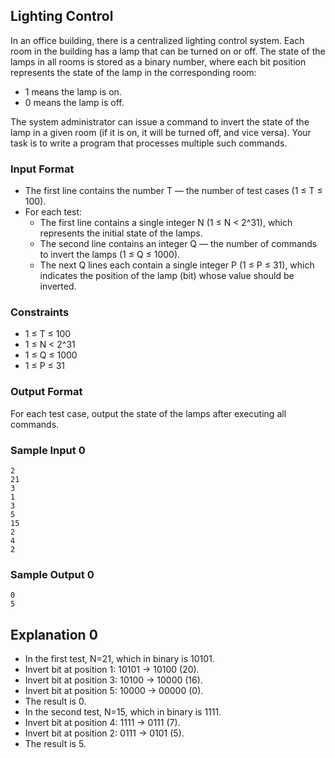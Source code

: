 ## Lighting Control

In an office building, there is a centralized lighting control system. Each room in the building has a lamp that can be turned on or off. The state of the lamps in all rooms is stored as a binary number, where each bit position represents the state of the lamp in the corresponding room:

- 1 means the lamp is on.
- 0 means the lamp is off.

The system administrator can issue a command to invert the state of the lamp in a given room (if it is on, it will be turned off, and vice versa). Your task is to write a program that processes multiple such commands.

### Input Format

- The first line contains the number T — the number of test cases (1 ≤ T ≤ 100).
- For each test:
    - The first line contains a single integer N (1 ≤ N < 2^31), which represents the initial state of the lamps.
    - The second line contains an integer Q — the number of commands to invert the lamps (1 ≤ Q ≤ 1000).
    - The next Q lines each contain a single integer P (1 ≤ P ≤ 31), which indicates the position of the lamp (bit) whose value should be inverted.

### Constraints

- 1 ≤ T ≤ 100
- 1 ≤ N < 2^31
- 1 ≤ Q ≤ 1000
- 1 ≤ P ≤ 31

### Output Format

For each test case, output the state of the lamps after executing all commands.

### Sample Input 0

```
2 
21 
3 
1 
3 
5 
15 
2 
4 
2
```

### Sample Output 0

```
0 
5
```

## Explanation 0

- In the first test, N=21, which in binary is 10101.
- Invert bit at position 1: 10101 → 10100 (20).
- Invert bit at position 3: 10100 → 10000 (16).
- Invert bit at position 5: 10000 → 00000 (0).
- The result is 0.
- In the second test, N=15, which in binary is 1111.
- Invert bit at position 4: 1111 → 0111 (7).
- Invert bit at position 2: 0111 → 0101 (5).
- The result is 5.
